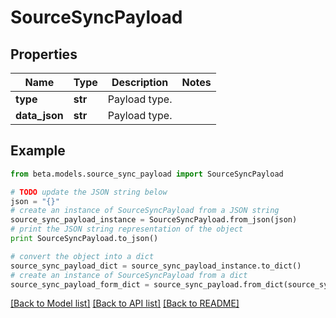 # SourceSyncPayload


## Properties
Name | Type | Description | Notes
------------ | ------------- | ------------- | -------------
**type** | **str** | Payload type. | 
**data_json** | **str** | Payload type. | 

## Example

```python
from beta.models.source_sync_payload import SourceSyncPayload

# TODO update the JSON string below
json = "{}"
# create an instance of SourceSyncPayload from a JSON string
source_sync_payload_instance = SourceSyncPayload.from_json(json)
# print the JSON string representation of the object
print SourceSyncPayload.to_json()

# convert the object into a dict
source_sync_payload_dict = source_sync_payload_instance.to_dict()
# create an instance of SourceSyncPayload from a dict
source_sync_payload_form_dict = source_sync_payload.from_dict(source_sync_payload_dict)
```
[[Back to Model list]](../README.md#documentation-for-models) [[Back to API list]](../README.md#documentation-for-api-endpoints) [[Back to README]](../README.md)


